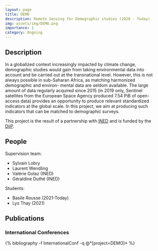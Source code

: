 ```yaml
---
layout: page
title: DEMO
description: Remote Sensing for Demographic studies (2020 - Today)
img: assets/img/DEMO.png
importance: 1
category: Ongoing
---
```


## Description

In a globalized context increasingly impacted by climate change, demographic studies would gain from taking environmental data into account and be carried out at the transnational level. However, this is not always possible in sub-Saharan Africa, as matching harmonized demographic and environ- mental data are seldom available. The large amount of data regularly acquired since 2015 (in 2019 only, Sentinel satellites from the European Space Agency produced 7.54 PiB of open-access data) provides an opportunity to produce relevant standardized indicators at the global scale. In this project, we aim at producing such indicators that can be matched to demographic surveys.

This project is the result of a partnership with <a href="https://www.ined.fr">INED</a> and is funded by the <a href="https://u-paris.fr/diip/">DiiP</a>.



## People

Supervision team:
- Sylvain Lobry
- Laurent Wendling
- Valérie Golaz (INED)
- Géraldine Duthé (INED)

Students:
- Basile Rousse (2021-Today)
- Lys Thay (2021)



## Publications
### International Conferences
<div class="publications">
{% bibliography -f InternationalConf -q @*[project=DEMO]* %}
</div>